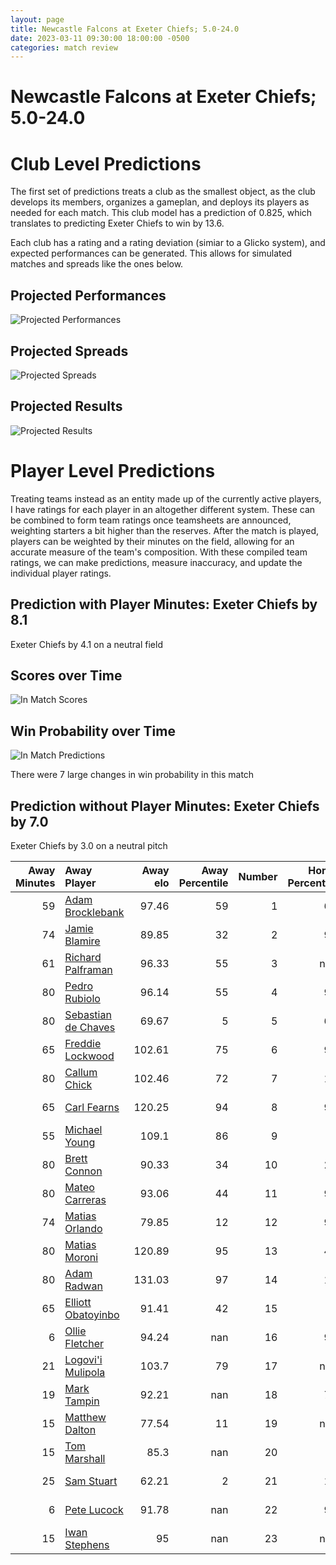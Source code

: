 ```yaml
---  
layout: page  
title: Newcastle Falcons at Exeter Chiefs; 5.0-24.0  
date: 2023-03-11 09:30:00 18:00:00 -0500  
categories: match review  
---
```

# Newcastle Falcons at Exeter Chiefs; 5.0-24.0

# Club Level Predictions


The first set of predictions treats a club as the smallest object, as the club develops its members, organizes a gameplan, and deploys its players as needed for each match. This club model has a prediction of 0.825, which translates to predicting Exeter Chiefs to win by 13.6.

Each club has a rating and a rating deviation (simiar to a Glicko system), and expected performances can be generated. This allows for simulated matches and spreads like the ones below.
## Projected Performances


![Projected Performances](plots/performances_2023-03-11-ExeterChiefs-NewcastleFalcons.png)
## Projected Spreads


![Projected Spreads](plots/spreads_2023-03-11-ExeterChiefs-NewcastleFalcons.png)
## Projected Results


![Projected Results](plots/resultbar_2023-03-11-ExeterChiefs-NewcastleFalcons.png)
# Player Level Predictions


Treating teams instead as an entity made up of the currently active players, I have ratings for each player in an altogether different system. These can be combined to form team ratings once teamsheets are announced, weighting starters a bit higher than the reserves. After the match is played, players can be weighted by their minutes on the field, allowing for an accurate measure of the team's composition. With these compiled team ratings, we can make predictions, measure inaccuracy, and update the individual player ratings.
## Prediction with Player Minutes: Exeter Chiefs by 8.1


Exeter Chiefs by 4.1 on a neutral field
## Scores over Time


![In Match Scores](plots/recap_scores_2023-03-11-ExeterChiefs-NewcastleFalcons.png)
## Win Probability over Time


![In Match Predictions](plots/recap_prob_2023-03-11-ExeterChiefs-NewcastleFalcons.png)

There were 7 large changes in win probability in this match
## Prediction without Player Minutes: Exeter Chiefs by 7.0


Exeter Chiefs by 3.0 on a neutral pitch



|   Away Minutes | Away Player                                                          |   Away elo |   Away Percentile |   Number |   Home Percentile |   Home elo | Home Player                                                             |   Home Minutes |
|---------------:|:---------------------------------------------------------------------|-----------:|------------------:|---------:|------------------:|-----------:|:------------------------------------------------------------------------|---------------:|
|             59 | [Adam Brocklebank](..//playerfiles//AdamBrocklebank_cleaned.md)      |      97.46 |                59 |        1 |                62 |      97.99 | [Scott Sio](..//playerfiles//ScottSio_cleaned.md)                       |             73 |
|             74 | [Jamie Blamire](..//playerfiles//JamieBlamire_cleaned.md)            |      89.85 |                32 |        2 |                99 |     137.2  | [Dan Frost](..//playerfiles//DanFrost_cleaned.md)                       |             59 |
|             61 | [Richard Palframan](..//playerfiles//RichardPalframan_cleaned.md)    |      96.33 |                55 |        3 |               nan |      89.82 | [Marcus Street](..//playerfiles//MarcusStreet_cleaned.md)               |             65 |
|             80 | [Pedro Rubiolo](..//playerfiles//PedroRubiolo_cleaned.md)            |      96.14 |                55 |        4 |                91 |     116.18 | [Jannes Kirsten](..//playerfiles//JannesKirsten_cleaned.md)             |             63 |
|             80 | [Sebastian de Chaves](..//playerfiles//SebastiandeChaves_cleaned.md) |      69.67 |                 5 |        5 |                68 |      98.8  | [Jack Dunne](..//playerfiles//JackDunne_cleaned.md)                     |             80 |
|             65 | [Freddie Lockwood](..//playerfiles//FreddieLockwood_cleaned.md)      |     102.61 |                75 |        6 |                98 |     133.8  | [Dave Ewers](..//playerfiles//DaveEwers_cleaned.md)                     |             80 |
|             80 | [Callum Chick](..//playerfiles//CallumChick_cleaned.md)              |     102.46 |                72 |        7 |                13 |      81.21 | [Jacques Vermeulen](..//playerfiles//JacquesVermeulen_cleaned.md)       |             38 |
|             65 | [Carl Fearns](..//playerfiles//CarlFearns_cleaned.md)                |     120.25 |                94 |        8 |                95 |     121.47 | [Sam Simmonds](..//playerfiles//SamSimmonds_cleaned.md)                 |             80 |
|             55 | [Michael Young](..//playerfiles//MichaelYoung_cleaned.md)            |     109.1  |                86 |        9 |                 1 |      59.93 | [Sam Maunder](..//playerfiles//SamMaunder_cleaned.md)                   |             61 |
|             80 | [Brett Connon](..//playerfiles//BrettConnon_cleaned.md)              |      90.33 |                34 |       10 |                28 |      88.58 | [Harvey Skinner](..//playerfiles//HarveySkinner_cleaned.md)             |             80 |
|             80 | [Mateo Carreras](..//playerfiles//MateoCarreras_cleaned.md)          |      93.06 |                44 |       11 |                95 |     120.85 | [Olly Woodburn](..//playerfiles//OllyWoodburn_cleaned.md)               |             80 |
|             74 | [Matias Orlando](..//playerfiles//MatiasOrlando_cleaned.md)          |      79.85 |                12 |       12 |                94 |     119.06 | [Solomone Kata](..//playerfiles//SolomoneKata_cleaned.md)               |             68 |
|             80 | [Matias Moroni](..//playerfiles//MatiasMoroni_cleaned.md)            |     120.89 |                95 |       13 |                46 |      93.8  | [Ian Whitten](..//playerfiles//IanWhitten_cleaned.md)                   |             80 |
|             80 | [Adam Radwan](..//playerfiles//AdamRadwan_cleaned.md)                |     131.03 |                97 |       14 |                12 |      78.59 | [Jack Nowell](..//playerfiles//JackNowell_cleaned.md)                   |             80 |
|             65 | [Elliott Obatoyinbo](..//playerfiles//ElliottObatoyinbo_cleaned.md)  |      91.41 |                42 |       15 |                 6 |      67.93 | [Josh Hodge](..//playerfiles//JoshHodge_cleaned.md)                     |             61 |
|              6 | [Ollie Fletcher](..//playerfiles//OllieFletcher_cleaned.md)          |      94.24 |               nan |       16 |                95 |     115.5  | [Jack Yeandle](..//playerfiles//JackYeandle_cleaned.md)                 |             21 |
|             21 | [Logovi'i Mulipola](..//playerfiles//Logovi'iMulipola_cleaned.md)    |     103.7  |                79 |       17 |               nan |      90.97 | [Danny Southworth](..//playerfiles//DannySouthworth_cleaned.md)         |              7 |
|             19 | [Mark Tampin](..//playerfiles//MarkTampin_cleaned.md)                |      92.21 |               nan |       18 |                75 |     104.39 | [Patrick Schickerling](..//playerfiles//PatrickSchickerling_cleaned.md) |             15 |
|             15 | [Matthew Dalton](..//playerfiles//MatthewDalton_cleaned.md)          |      77.54 |                11 |       19 |               nan |      93.22 | [Mike Williams](..//playerfiles//MikeWilliams_cleaned.md)               |             17 |
|             15 | [Tom Marshall](..//playerfiles//TomMarshall_cleaned.md)              |      85.3  |               nan |       20 |                 7 |      76.64 | [Aidon Davis](..//playerfiles//AidonDavis_cleaned.md)                   |             42 |
|             25 | [Sam Stuart](..//playerfiles//SamStuart_cleaned.md)                  |      62.21 |                 2 |       21 |                16 |      81.75 | [Jack Maunder](..//playerfiles//JackMaunder_cleaned.md)                 |             19 |
|              6 | [Pete Lucock](..//playerfiles//PeteLucock_cleaned.md)                |      91.78 |               nan |       22 |                94 |     120.02 | [Joe Simmonds](..//playerfiles//JoeSimmonds_cleaned.md)                 |             19 |
|             15 | [Iwan Stephens](..//playerfiles//IwanStephens_cleaned.md)            |      95    |               nan |       23 |               nan |      91    | [Rory O'Loughlin](..//playerfiles//RoryO'Loughlin_cleaned.md)           |             12 |

